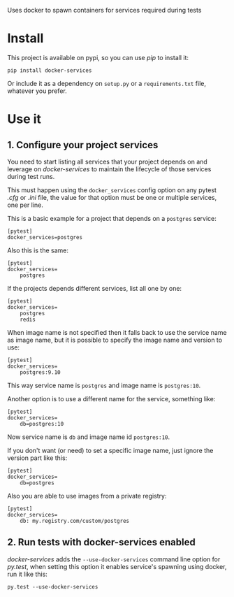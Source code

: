 Uses docker to spawn containers for services required during tests

# Install

This project is available on pypi, so you can use _pip_ to install it:

```
pip install docker-services
```

Or include it as a dependency on `setup.py` or a `requirements.txt` file, whatever you prefer.


# Use it

## 1. Configure your project services

You need to start listing all services that your project depends on and leverage on _docker-services_ to maintain the lifecycle of those services during test runs.

This must happen using the `docker_services` config option on any pytest _.cfg_ or _.ini_ file, the value for that option must be one or multiple services, one per line.

This is a basic example for a project that depends on a `postgres` service:

```
[pytest]
docker_services=postgres
```

Also this is the same:

```
[pytest]
docker_services=
    postgres
```

If the projects depends different services, list all one by one:

```
[pytest]
docker_services=
    postgres
    redis
```

When image name is not specified then it falls back to use the service name as image name, but it is possible to specify the image name and version to use:

```
[pytest]
docker_services=
    postgres:9.10
```

This way service name is `postgres` and image name is `postgres:10`.

Another option is to use a different name for the service, something like:


```
[pytest]
docker_services=
    db=postgres:10
```

Now service name is `db` and image name id `postgres:10`.

If you don't want (or need) to set a specific image name, just ignore the version part like this:

```
[pytest]
docker_services=
    db=postgres
```

Also you are able to use images from a private registry:

```
[pytest]
docker_services=
    db: my.registry.com/custom/postgres
```

## 2. Run tests with docker-services enabled

_docker-services_ adds the `--use-docker-services` command line option for _py.test_, when setting this option it enables service's spawning using docker, run it like this:

```
py.test --use-docker-services
```



